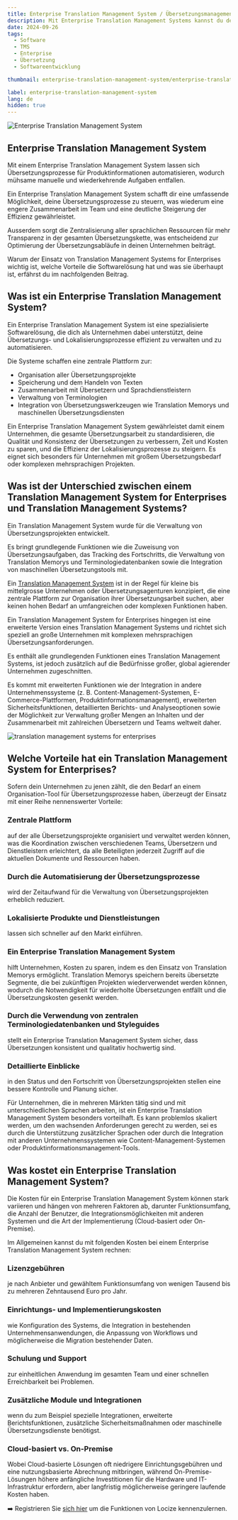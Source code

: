```yaml
---
title: Enterprise Translation Management System / Übersetzungsmanagementsystem für Unternehmen kennenlernen
description: Mit Enterprise Translation Management Systems kannst du deine Übersetzungs- und Lokalisierungsprozesse optimieren und automatisieren.
date: 2024-09-26
tags:
  - Software
  - TMS
  - Enterprise
  - Übersetzung
  - Softwareentwicklung  

thumbnail: enterprise-translation-management-system/enterprise-translation-management-system.webp

label: enterprise-translation-management-system
lang: de
hidden: true
---
```


![Enterprise Translation Management System](../enterprise-translation-management-system/enterprise-translation-management-system.webp)

## Enterprise Translation Management System

Mit einem Enterprise Translation Management System lassen sich Übersetzungsprozesse für Produktinformationen automatisieren, wodurch mühsame manuelle und wiederkehrende Aufgaben entfallen. 

Ein Enterprise Translation Management System schafft dir eine umfassende Möglichkeit, deine Übersetzungsprozesse zu steuern, was wiederum eine engere Zusammenarbeit im Team und eine deutliche Steigerung der Effizienz gewährleistet. 

Ausserdem sorgt die Zentralisierung aller sprachlichen Ressourcen für mehr Transparenz in der gesamten Übersetzungskette, was entscheidend zur Optimierung der Übersetzungsabläufe in deinen Unternehmen beiträgt.

Warum der Einsatz von Translation Management Systems for Enterprises wichtig ist, welche Vorteile die Softwarelösung hat und was sie überhaupt ist, erfährst du im nachfolgenden Beitrag.

## Was ist ein Enterprise Translation Management System?

Ein Enterprise Translation Management System ist eine spezialisierte Softwarelösung, die dich als Unternehmen dabei unterstützt, deine Übersetzungs- und Lokalisierungsprozesse effizient zu verwalten und zu automatisieren.

Die Systeme schaffen eine zentrale Plattform zur:

- Organisation aller Übersetzungsprojekte
- Speicherung und dem Handeln von Texten
- Zusammenarbeit mit Übersetzern und Sprachdienstleistern
- Verwaltung von Terminologien
- Integration von Übersetzungswerkzeugen wie Translation Memorys und maschinellen Übersetzungsdiensten

Ein Enterprise Translation Management System gewährleistet damit einem Unternehmen, die gesamte Übersetzungsarbeit zu standardisieren, die Qualität und Konsistenz der Übersetzungen zu verbessern, Zeit und Kosten zu sparen, und die Effizienz der Lokalisierungsprozesse zu steigern. Es eignet sich besonders für Unternehmen mit großem Übersetzungsbedarf oder komplexen mehrsprachigen Projekten.

## Was ist der Unterschied zwischen einem Translation Management System for Enterprises und Translation Management Systems?

Ein Translation Management System wurde für die Verwaltung von Übersetzungsprojekten entwickelt. 

Es bringt grundlegende Funktionen wie die Zuweisung von Übersetzungsaufgaben, das Tracking des Fortschritts, die Verwaltung von Translation Memorys und Terminologiedatenbanken sowie die Integration von maschinellen Übersetzungstools mit. 

Ein [Translation Management System](../tms/) ist in der Regel für kleine bis mittelgrosse Unternehmen oder Übersetzungsagenturen konzipiert, die eine zentrale Plattform zur Organisation ihrer Übersetzungsarbeit suchen, aber keinen hohen Bedarf an umfangreichen oder komplexen Funktionen haben.

Ein Translation Management System for Enterprises hingegen ist eine erweiterte Version eines Translation Management Systems und richtet sich speziell an große Unternehmen mit komplexen mehrsprachigen Übersetzungsanforderungen. 

Es enthält alle grundlegenden Funktionen eines Translation Management Systems, ist jedoch zusätzlich auf die Bedürfnisse großer, global agierender Unternehmen zugeschnitten. 

Es kommt mit erweiterten Funktionen wie der Integration in andere Unternehmenssysteme (z. B. Content-Management-Systemen, E-Commerce-Plattformen, Produktinformationsmanagement), erweiterten Sicherheitsfunktionen, detaillierten Berichts- und Analyseoptionen sowie der Möglichkeit zur Verwaltung großer Mengen an Inhalten und der Zusammenarbeit mit zahlreichen Übersetzern und Teams weltweit daher.


![translation management systems for enterprises](../enterprise-translation-management-system/translation-management-systems-for-enterprises.webp)


## Welche Vorteile hat ein Translation Management System for Enterprises?

Sofern dein Unternehmen zu jenen zählt, die den Bedarf an einem Organisation-Tool für Übersetzungsprozesse haben, überzeugt der Einsatz mit einer Reihe nennenswerter Vorteile:

### Zentrale Plattform
auf der alle Übersetzungsprojekte organisiert und verwaltet werden können, was die Koordination zwischen verschiedenen Teams, Übersetzern und Dienstleistern erleichtert, da alle Beteiligten jederzeit Zugriff auf die aktuellen Dokumente und Ressourcen haben.

### Durch die Automatisierung der Übersetzungsprozesse 
wird der Zeitaufwand für die Verwaltung von Übersetzungsprojekten erheblich reduziert.

### Lokalisierte Produkte und Dienstleistungen 
lassen sich schneller auf den Markt einführen.

### Ein Enterprise Translation Management System 
hilft Unternehmen, Kosten zu sparen, indem es den Einsatz von Translation Memorys ermöglicht. Translation Memorys speichern bereits übersetzte Segmente, die bei zukünftigen Projekten wiederverwendet werden können, wodurch die Notwendigkeit für wiederholte Übersetzungen entfällt und die Übersetzungskosten gesenkt werden.

### Durch die Verwendung von zentralen Terminologiedatenbanken und Styleguides 
stellt ein Enterprise Translation Management System sicher, dass Übersetzungen konsistent und qualitativ hochwertig sind.

### Detaillierte Einblicke 
in den Status und den Fortschritt von Übersetzungsprojekten stellen eine bessere Kontrolle und Planung sicher.

Für Unternehmen, die in mehreren Märkten tätig sind und mit unterschiedlichen Sprachen arbeiten, ist ein Enterprise Translation Management System besonders vorteilhaft. Es kann problemlos skaliert werden, um den wachsenden Anforderungen gerecht zu werden, sei es durch die Unterstützung zusätzlicher Sprachen oder durch die Integration mit anderen Unternehmenssystemen wie Content-Management-Systemen oder Produktinformationsmanagement-Tools.

## Was kostet ein Enterprise Translation Management System?

Die Kosten für ein Enterprise Translation Management System können stark variieren und hängen von mehreren Faktoren ab, darunter Funktionsumfang, die Anzahl der Benutzer, die Integrationsmöglichkeiten mit anderen Systemen und die Art der Implementierung (Cloud-basiert oder On-Premise).

Im Allgemeinen kannst du mit folgenden Kosten bei einem Enterprise Translation Management System rechnen:

### Lizenzgebühren 
je nach Anbieter und gewähltem Funktionsumfang von wenigen Tausend bis zu mehreren Zehntausend Euro pro Jahr.

### Einrichtungs- und Implementierungskosten 
wie Konfiguration des Systems, die Integration in bestehenden Unternehmensanwendungen, die Anpassung von Workflows und möglicherweise die Migration bestehender Daten.


### Schulung und Support 
zur einheitlichen Anwendung im gesamten Team und einer schnellen Erreichbarkeit bei Problemen.

### Zusätzliche Module und Integrationen
wenn du zum Beispiel spezielle Integrationen, erweiterte Berichtsfunktionen, zusätzliche Sicherheitsmaßnahmen oder maschinelle Übersetzungsdienste benötigst.

### Cloud-basiert vs. On-Premise
Wobei Cloud-basierte Lösungen oft niedrigere Einrichtungsgebühren und eine nutzungsbasierte Abrechnung mitbringen, während On-Premise-Lösungen höhere anfängliche Investitionen für die Hardware und IT-Infrastruktur erfordern, aber langfristig möglicherweise geringere laufende Kosten haben.


➡️ Registrieren Sie [sich hier](https://www.locize.app/register) um die Funktionen von Locize kennenzulernen.